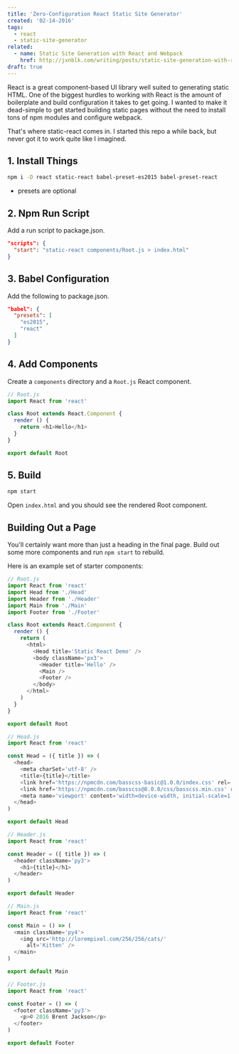 ```yaml
---
title: 'Zero-Configuration React Static Site Generator'
created: '02-14-2016'
tags:
  - react
  - static-site-generator
related:
  - name: Static Site Generation with React and Webpack
    href: http://jxnblk.com/writing/posts/static-site-generation-with-react-and-webpack/
draft: true
---
```


React is a great component-based UI library well suited to generating static HTML. One of the biggest hurdles to working with React is the amount of boilerplate and build configuration it takes to get going. I wanted to make it dead-simple to get started building static pages without the need to install tons of npm modules and configure webpack.

That's where static-react comes in. I started this repo a while back, but never got it to work quite like I imagined.

## 1. Install Things

```sh
npm i -D react static-react babel-preset-es2015 babel-preset-react
```

- presets are optional

## 2. Npm Run Script

Add a run script to package.json.

```json
"scripts": {
  "start": "static-react components/Root.js > index.html"
}
```

## 3. Babel Configuration

Add the following to package.json.

```json
"babel": {
  "presets": [
    "es2015",
    "react"
  ]
}
```

## 4. Add Components

Create a `components` directory and a `Root.js` React component.

```js
// Root.js
import React from 'react'

class Root extends React.Component {
  render () {
    return <h1>Hello</h1>
  }
}

export default Root
```

## 5. Build

```sh
npm start
```

Open `index.html` and you should see the rendered Root component.

## Building Out a Page

You'll certainly want more than just a heading in the final page. Build out some more components and run `npm start` to rebuild.

Here is an example set of starter components:

```js
// Root.js
import React from 'react'
import Head from './Head'
import Header from './Header'
import Main from './Main'
import Footer from './Footer'

class Root extends React.Component {
  render () {
    return (
      <html>
        <Head title='Static React Demo' />
        <body className='px3'>
          <Header title='Hello' />
          <Main />
          <Footer />
        </body>
      </html>
    )
  }
}

export default Root
```

```js
// Head.js
import React from 'react'

const Head = ({ title }) => (
  <head>
    <meta charSet='utf-8' />
    <title>{title}</title>
    <link href='https://npmcdn.com/basscss-basic@1.0.0/index.css' rel='stylesheet' />
    <link href='https://npmcdn.com/basscss@8.0.0/css/basscss.min.css' rel='stylesheet' />
    <meta name='viewport' content='width=device-width, initial-scale=1' />
  </head>
)

export default Head
```

```js
// Header.js
import React from 'react'

const Header = ({ title }) => (
  <header className='py3'>
    <h1>{title}</h1>
  </header>
)

export default Header
```

```js
// Main.js
import React from 'react'

const Main = () => (
  <main className='py4'>
    <img src='http://lorempixel.com/256/256/cats/'
      alt='Kitten' />
  </main>
)

export default Main
```

```js
// Footer.js
import React from 'react'

const Footer = () => (
  <footer className='py3'>
    <p>© 2016 Brent Jackson</p>
  </footer>
)

export default Footer
```


